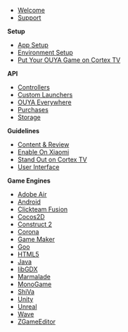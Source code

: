 * [Welcome](index.md)
* [Support](developer_support.md)

**Setup**
* [App Setup](app_setup.md)
* [Environment Setup](env_setup.md)
* [Put Your OUYA Game on Cortex TV](https://devs.ouya.tv/developers/docs/forge_tv.md)

**API**
* [Controllers](controllers.md)
* [Custom Launchers](custom_launchers.md)
* [OUYA Everywhere](ouya-everywhere.md)
* [Purchases](purchasing.md)
* [Storage](storage.md)

**Guidelines**
* [Content & Review](content-review-guidelines.md)
* [Enable On Xiaomi](enable_xiaomi_support.md)
* [Stand Out on Cortex TV](stand_out_on_ouya.md)
* [User Interface](interface-guidelines.md)

**Game Engines**
* [Adobe Air](adobe-air.md)
* [Android](android.md)
* [Clickteam Fusion](multimedia_fusion_2.md)
* [Cocos2D](cocos2d.md)
* [Construct 2](construct_2.md)
* [Corona](corona.md)
* [Game Maker](game-maker.md)
* [Goo](goo.md)
* [HTML5](html5.md)
* [Java](java.md)
* [libGDX](libGDX.md)
* [Marmalade](marmalade.md)
* [MonoGame](mono-game.md)
* [ShiVa](shiva.md)
* [Unity](unity.md)
* [Unreal](unreal.md)
* [Wave](wave.md)
* [ZGameEditor](zgameeditor.md)

